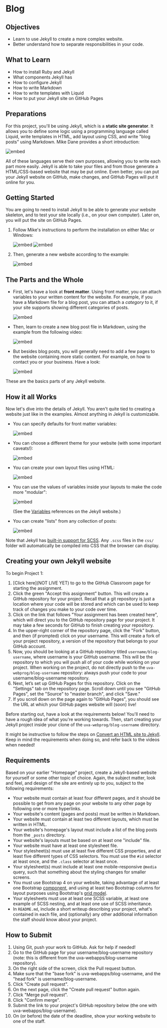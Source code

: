 # Blog

## Objectives

* Learn to use Jekyll to create a more complex website.
* Better understand how to separate responsibilities in your code.

## What to Learn

* How to install Ruby and Jekyll
* What components Jekyll has
* How to configure Jekyll
* How to write Markdown
* How to write templates with Liquid
* How to put your Jekyll site on GitHub Pages

## Preparations

For this project, you'll be using Jekyll, which is a **static site generator**. It allows you to define some logic using a programming language called Liquid, write templates in HTML, add layout using CSS, and write "blog posts" using Markdown. Mike Dane provides a short introduction:

![embed](https://www.youtube.com/embed/T1itpPvFWHI)

All of these languages serve their own purposes, allowing you to write each part more easily. Jekyll is able to take your files and from those generate a HTML/CSS-based website that may be put online. Even better, you can put your Jekyll website on GitHub, make changes, and GitHub Pages will put it online for you.

## Getting Started

You are going to need to install Jekyll to be able to generate your website skeleton, and to test your site locally (i.e., on your own computer). Later on, you will put the site on GitHub Pages.

1. Follow Mike's instructions to perform the installation on either Mac or Windows:

    ![embed](https://www.youtube.com/embed/WhrU9m82Wm8)
    ![embed](https://www.youtube.com/embed/LfP7Y9Ja6Qc)

2. Then, generate a new website according to the example:

    ![embed](https://www.youtube.com/embed/pxua_1vyFck)

## The Parts and the Whole

- First, let's have a look at **front matter**. Using front matter, you can attach variables to your written content for the website. For example, if you have a Markdown file for a blog post, you can attach a *category* to it, if your site supports showing different categories of posts.

    ![embed](https://www.youtube.com/embed/ZtEbGztktvc)

- Then, learn to create a new blog post file in Markdown, using the example from the following video:

    ![embed](https://www.youtube.com/embed/gsYqPL9EFwQ)

- But besides blog posts, you will generally need to add a few pages to the website containing more static content. For example, on how to contact you or your business. Have a look:

    ![embed](https://www.youtube.com/embed/1na-IWfv08M)

These are the basics parts of any Jekyll website.

## How it all Works

Now let's dive into the details of Jekyll. You aren't quite tied to creating a website just like in the examples. Almost anything in Jekyll is customizable.

- You can specify defaults for front matter variables:

    ![embed](https://www.youtube.com/embed/CLCaJJ1zUHU)

- You can choose a different theme for your website (with some important caveats!):

    ![embed](https://www.youtube.com/embed/NoRS2D-cyko)

- You can create your own layout files using HTML:

    ![embed](https://www.youtube.com/embed/bDQsGdCWv4I)

- You can use the values of variables inside your layouts to make the code more "modular":

    ![embed](https://www.youtube.com/embed/nLJBF2KiOZw)

    (See the [Variables](https://jekyllrb.com/docs/variables/) references on the Jekyll website.)

- You can create "lists" from any collection of posts:

    ![embed](https://www.youtube.com/embed/6N1X5XffuUA)

Note that Jekyll has [built-in support for SCSS](https://jekyllrb.com/docs/assets/). Any `.scss` files in the `css/` folder will automatically be compiled into CSS that the browser can display.


## Creating your own Jekyll website

To begin Project 1:

1. [Click here](NOT LIVE YET) to go to the GitHub Classroom page for starting the assignment.
2. Click the green "Accept this assignment" button. This will create a GitHub repository for your project. Recall that a git repository is just a location where your code will be stored and which can be used to keep track of changes you make to your code over time.
3. Click on the link that follows "Your assignment has been created here", which will direct you to the GitHub repository page for your project. It may take a few seconds for GitHub to finish creating your repository.
4. In the upper-right corner of the repository page, click the "Fork" button, and then (if prompted) click on your username. This will create a fork of your project repository, a version of the repository that belongs to your GitHub account.
5. Now, you should be looking at a GitHub repository titled `username/blog-username`, where username is your GitHub username. This will be the repository to which you will push all of your code while working on your project. When working on the project, do not directly push to the `uva-webprog/blog-username` repository: always push your code to your username/blog-username repository.
6. Next, let’s set up GitHub Pages for this repository. Click on the "Settings" tab on the repository page. Scroll down until you see "GitHub Pages", set the "Source" to "master branch", and click "Save."
7. If you scroll down on the page again to "GitHub Pages", you should see the URL at which your GitHub pages website will (soon) live!

Before starting out, have a look at the requirements below! You'll need to have a rough idea of what you're working towards. Then, start creating your Jekyll project inside your clone of the `uva-webprog/blog-username` directory.

It might be instructive to follow the steps on [Convert an HTML site to Jekyll](https://jekyllrb.com/tutorials/convert-site-to-jekyll/). Keep in mind the requirements when doing so, and refer back to the videos when needed!

## Requirements

Based on your earlier "Homepage" project, create a Jekyll-based website for yourself or some other
topic of choice. Again, the subject matter, look and feel, and design of the site are entirely up
to you, subject to the following requirements:

* Your website must contain at least four different pages, and it
  should be possible to get from any page on your website to any other page by
  following one or more hyperlinks.
* Your website's content (pages and posts) must be written in Markdown.
* Your website must contain at least two different layouts, which must be written in HTML.
* Your website's homepage's layout must include a list of the blog posts from the `_posts` directory.
* Your website's layouts must be based on at least one "include" file.
* Your website must have at least one stylesheet file.
* Your stylesheet(s) must use at least five different CSS properties, and at
  least five different types of CSS selectors. You must use the `#id` selector
  at least once, and the `.class` selector at least once.
* Your stylesheet(s) must include at least one mobile-responsive `@media` query,
  such that something about the styling changes for smaller screens.
* You must use Bootstrap 4 on your website, taking advantage of at least one
  Bootstrap [component](https://getbootstrap.com/docs/4.3/components/),
  and using at least two Bootstrap columns for layout purposes using
  Bootstrap's [grid model](https://getbootstrap.com/docs/4.3/layout/grid/).
* Your stylesheets must use at least one SCSS variable, at least one example of
  SCSS nesting, and at least one use of SCSS inheritance.
* In `README.md`, include a short writeup describing your project, what's
  contained in each file, and (optionally) any other additional information the
  staff should know about your project.


## How to Submit

1. Using Git, push your work to GitHub. Ask for help if needed!
2. Go to the GitHub page for your username/blog-username repository (note: this is different from the uva-webapps/blog-username repository).
3. On the right side of the screen, click the Pull request button.
4. Make sure that the "base fork" is uva-webapps/blog-username, and the "head fork" is username/blog-username.
5. Click "Create pull request".
6. On the next page, click the "Create pull request" button again.
7. Click "Merge pull request".
8. Click "Confirm merge".
9. Submit the link to your project's GitHub repository below (the one with uva-webapps/blog-username).
10. On (or before) the date of the deadline, show your working website to one of the staff.
